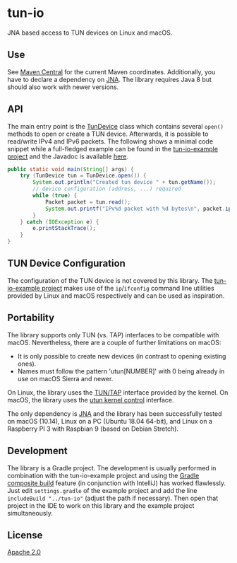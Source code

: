 # tun-io
JNA based access to TUN devices on Linux and macOS.

## Use
See [Maven Central](https://search.maven.org/search?q=g:io.github.isotes%20a:tun-io) for the current Maven coordinates. Additionally, you have to declare a dependency on [JNA](https://search.maven.org/search?q=g:net.java.dev.jna%20a:jna). The library requires Java 8 but should also work with newer versions.

## API
The main entry point is the [TunDevice](src/main/java/io/github/isotes/net/tun/io/TunDevice.java) class which contains several `open()` methods to open or create a TUN device. Afterwards, it is possible to read/write IPv4 and IPv6 packets. The following shows a minimal code snippet while a full-fledged example can be found in the [tun-io-example project](https://github.com/isotes/tun-io-example) and the Javadoc is available [here](https://isotes.github.io/tun-io-javadoc/).


```Java
public static void main(String[] args) {
    try (TunDevice tun = TunDevice.open()) {
        System.out.println("Created tun device " + tun.getName());
        // device configuration (address, ...) required
        while (true) {
            Packet packet = tun.read();
            System.out.printf("IPv%d packet with %d bytes\n", packet.ipVersion(), packet.size());
        }
    } catch (IOException e) {
        e.printStackTrace();
    }
}
```


## TUN Device Configuration
The configuration of the TUN device is not covered by this library. The [tun-io-example project](https://github.com/isotes/tun-io-example) makes use of the `ip`/`ifconfig` command line utilities provided by Linux and macOS respectively and can be used as inspiration.


## Portability
The library supports only TUN (vs. TAP) interfaces to be compatible with macOS. Nevertheless, there are a couple of further limitations on macOS:
 - It is only possible to create new devices (in contrast to opening existing ones).
 - Names must follow the pattern 'utun[NUMBER]' with 0 being already in use on macOS Sierra and newer.

On Linux, the library uses the [TUN/TAP](https://www.kernel.org/doc/Documentation/networking/tuntap.txt) interface provided by the kernel. On macOS, the library uses the [utun kernel control](https://github.com/apple/darwin-xnu/blob/master/bsd/net/if_utun.h) interface.

The only dependency is [JNA](https://github.com/java-native-access/jna) and the library has been successfully tested on macOS (10.14), Linux on a PC (Ubuntu 18.04 64-bit), and Linux on a Raspberry PI 3 with Raspbian 9 (based on Debian Stretch).


## Development
The library is a Gradle project. The development is usually performed in combination with the tun-io-example project and using the [Gradle composite build](https://docs.gradle.org/current/userguide/composite_builds.html) feature (in conjunction with IntelliJ) has worked flawlessly. Just edit `settings.gradle` of the example project and add the line `includeBuild "../tun-io"` (adjust the path if necessary). Then open that project in the IDE to work on this library and the example project simultaneously.


## License
[Apache 2.0](LICENSE)
